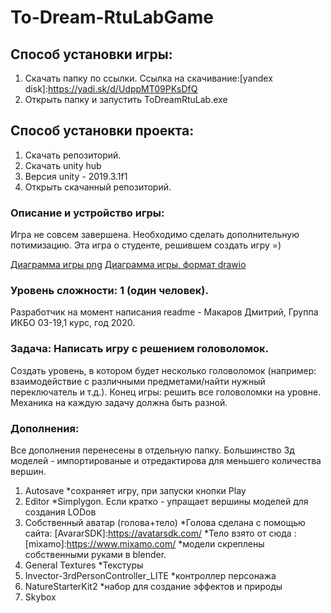 # To-Dream-RtuLabGame
## Способ установки игры:
1. Скачать папку по ссылки.
Ссылка на скачивание:[yandex disk]:https://yadi.sk/d/UdppMT09PKsDfQ
2. Открыть папку и запустить ToDreamRtuLab.exe

## Способ установки проекта:
1. Скачать репозиторий.
2. Скачать unity hub
3. Версия unity - 2019.3.1f1
4. Открыть скачанный репозиторий.
### Описание и устройство игры:
Игра не совсем завершена. Необходимо сделать дополнительную потимизацию.
Эта игра о студенте, решившем создать игру =) 

[Диаграмма игры png](https://yadi.sk/i/AejhEqcRiZBPDQ)
[Диаграмма игры, формат drawio](https://yadi.sk/d/h1zmoRcCivdh-w)
### Уровень сложности: 1 (один человек).
Разработчик на момент написания readme - Макаров Дмитрий, Группа ИКБО 03-19,1 курс, год 2020.
### Задача: Написать игру с решением головоломок.
Создать уровень, в котором будет несколько головоломок (например: взаимодействие с различными предметами/найти нужный переключатель и т.д.). Конец игры: решить все головоломки на уровне. Механика на каждую задачу должна быть разной.
### Дополнения:
Все дополнения перенесены в отдельную папку.
Большинство 3д моделей - импортированые и отредактирова для меньшего количества вершин.
1. Autosave 
  *сохраняет игру, при запуски кнопки Play
2. Editor
  *Simplygon. Если кратко - упращает вершины моделей для создания LODов 
3. Собственный аватар (голова+тело)
  *Голова сделана с помощью сайта:  [AvararSDK]:https://avatarsdk.com/
  *Тело взято от сюда : [mixamo]:https://www.mixamo.com/
  *модели скреплены собственными руками в blender.
4. General Textures
 *Текстуры
5. Invector-3rdPersonController_LITE
 *контроллер персонажа
6. NatureStarterKit2
*набор для создание эффектов и природы
7. Skybox
